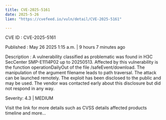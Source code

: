 ```yaml
---
title: CVE-2025-5161
date: 2025-5-26
lien: "https://cvefeed.io/vuln/detail/CVE-2025-5161"

---
```


CVE ID : CVE-2025-5161

Published :  May 26
2025
1:15 a.m. | 9 hours
7 minutes ago

Description : A vulnerability classified as problematic was found in H3C SecCenter SMP-E1114P02 up to 20250513. Affected by this vulnerability is the function operationDailyOut of the file /safeEvent/download. The manipulation of the argument filename leads to path traversal. The attack can be launched remotely. The exploit has been disclosed to the public and may be used. The vendor was contacted early about this disclosure but did not respond in any way.

Severity: 4.3 | MEDIUM

Visit the link for more details
such as CVSS details
affected products
timeline
and more...
